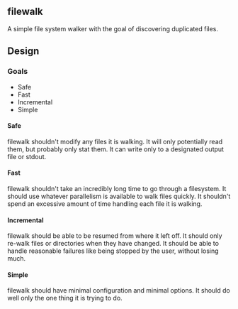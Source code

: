 ## filewalk

A simple file system walker with the goal of discovering duplicated files.

## Design

### Goals

- Safe
- Fast
- Incremental
- Simple

#### Safe

filewalk shouldn't modify any files it is walking.
It will only potentially read them, but probably only stat them.
It can write only to a designated output file or stdout.

#### Fast

filewalk shouldn't take an incredibly long time to go through a filesystem.
It should use whatever parallelism is available to walk files quickly.
It shouldn't spend an excessive amount of time handling each file it is walking.

#### Incremental

filewalk should be able to be resumed from where it left off.
It should only re-walk files or directories when they have changed.
It should be able to handle reasonable failures like being stopped by the user, without losing much.

#### Simple

filewalk should have minimal configuration and minimal options.
It should do well only the one thing it is trying to do.
